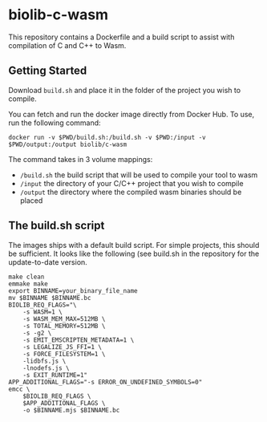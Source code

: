 # biolib-c-wasm
This repository contains a Dockerfile and a build script to assist with compilation of C and C++ to Wasm.

## Getting Started
Download `build.sh` and place it in the folder of the project you wish to compile.

You can fetch and run the docker image directly from Docker Hub. To use, run the following command:
```
docker run -v $PWD/build.sh:/build.sh -v $PWD:/input -v $PWD/output:/output biolib/c-wasm
```

The command takes in 3 volume mappings:
- `/build.sh` the build script that will be used to compile your tool to wasm
- `/input` the directory of your C/C++ project that you wish to compile
- `/output` the directory where the compiled wasm binaries should be placed

## The build.sh script

The images ships with a default build script. For simple projects, this should be sufficient. It looks like the following (see build.sh in the repository for the update-to-date version. 

```
make clean
emmake make
export BINNAME=your_binary_file_name
mv $BINNAME $BINNAME.bc
BIOLIB_REQ_FLAGS="\
    -s WASM=1 \
    -s WASM_MEM_MAX=512MB \
    -s TOTAL_MEMORY=512MB \
    -s -g2 \
    -s EMIT_EMSCRIPTEN_METADATA=1 \
    -s LEGALIZE_JS_FFI=1 \
    -s FORCE_FILESYSTEM=1 \
    -lidbfs.js \
    -lnodefs.js \
    -s EXIT_RUNTIME=1"
APP_ADDITIONAL_FLAGS="-s ERROR_ON_UNDEFINED_SYMBOLS=0"
emcc \
    $BIOLIB_REQ_FLAGS \
    $APP_ADDITIONAL_FLAGS \
    -o $BINNAME.mjs $BINNAME.bc
```
